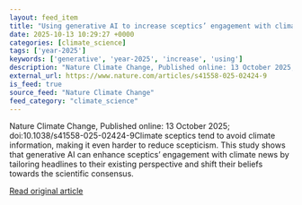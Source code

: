 ```yaml
---
layout: feed_item
title: "Using generative AI to increase sceptics’ engagement with climate science"
date: 2025-10-13 10:29:27 +0000
categories: [climate_science]
tags: ['year-2025']
keywords: ['generative', 'year-2025', 'increase', 'using']
description: "Nature Climate Change, Published online: 13 October 2025; doi:10"
external_url: https://www.nature.com/articles/s41558-025-02424-9
is_feed: true
source_feed: "Nature Climate Change"
feed_category: "climate_science"
---
```


Nature Climate Change, Published online: 13 October 2025; doi:10.1038/s41558-025-02424-9Climate sceptics tend to avoid climate information, making it even harder to reduce scepticism. This study shows that generative AI can enhance sceptics’ engagement with climate news by tailoring headlines to their existing perspective and shift their beliefs towards the scientific consensus.

[Read original article](https://www.nature.com/articles/s41558-025-02424-9)
